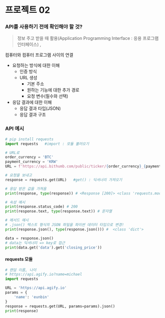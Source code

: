 # 프로젝트 02

### API를 사용하기 전에 확인해야 할 것?

>정보 주고 받을 때 활용(Application Programming Interface : 응용 프로그램 인터페이스) ,

컴퓨터와 컴퓨터 프로그램 사이의 연결

- 요청하는 방식에 대한 이해
  - 인증 방식
  - URL 생성
    - 기본 주소
    - 원하는 기능에 대한 추가 경로
    - 요청 변수(필수와 선택)
- 응답 결과에 대한 이해
  - 응답 결과 타입(JSON)
  - 응답 결과 구조



### API 예시

```python
# pip install requests 
import requests   #import : 모듈 불러오기

# URL로
order_currency = 'BTC' 
payment_currency = 'KRW' 
URL = f'https://api.bithumb.com/public/ticker/{order_currency}_{payment_currency}'

# 요청을 보내고
response = requests.get(URL)   #get() : 딕셔너리 가져오기

# 응답 받은 값을 가져옴
print(response, type(response)) # <Response [200]> <class 'requests.models.Response'>

# 속성 예시
print(response.status_code) # 200 
print(response.text, type(response.text)) # 문자열

# 메서드 예시
# .json() 텍스트 형식의 JSON 파일을 파이썬 데이터 타입으로 변경!
print(response.json(), type(response.json())) #  <class 'dict'>

data = response.json()
# data는 딕셔너리 => key로 접근
print(data.get('data').get('closing_price'))
```

#### requests 모듈

```python
# 랜덤 이름, 나이
# https://api.agify.io?name=michael
import requests

URL = 'https://api.agify.io'
params = {
    'name': 'eunbin'
}
response = requests.get(URL, params=params).json()
print(response)
```

